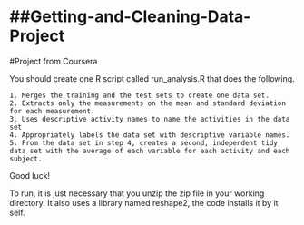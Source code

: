 ##Getting-and-Cleaning-Data-Project
=================================
#Project from Coursera

You should create one R script called run_analysis.R that does the following. 

    1. Merges the training and the test sets to create one data set.
    2. Extracts only the measurements on the mean and standard deviation for each measurement. 
    3. Uses descriptive activity names to name the activities in the data set
    4. Appropriately labels the data set with descriptive variable names. 
    5. From the data set in step 4, creates a second, independent tidy data set with the average of each variable for each activity and each subject.

Good luck!


To run, it is just necessary that you unzip the zip file in your working directory.
It also uses a library named reshape2, the code installs it by it self.
